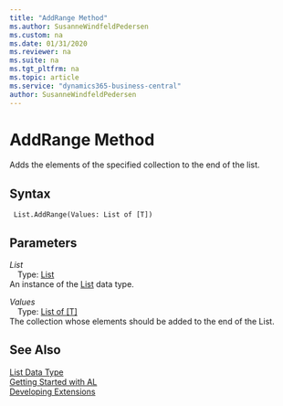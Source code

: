 ```yaml
---
title: "AddRange Method"
ms.author: SusanneWindfeldPedersen
ms.custom: na
ms.date: 01/31/2020
ms.reviewer: na
ms.suite: na
ms.tgt_pltfrm: na
ms.topic: article
ms.service: "dynamics365-business-central"
author: SusanneWindfeldPedersen
---
```

[//]: # (START>DO_NOT_EDIT)
[//]: # (IMPORTANT:Do not edit any of the content between here and the END>DO_NOT_EDIT.)
[//]: # (Any modifications should be made in the .xml files in the ModernDev repo.)
# AddRange Method
Adds the elements of the specified collection to the end of the list.


## Syntax
```
 List.AddRange(Values: List of [T])
```
## Parameters
*List*  
&emsp;Type: [List](list-data-type.md)  
An instance of the [List](list-data-type.md) data type.  

*Values*  
&emsp;Type: [List of [T]](list-data-type.md)  
The collection whose elements should be added to the end of the List.  



[//]: # (IMPORTANT: END>DO_NOT_EDIT)
## See Also
[List Data Type](list-data-type.md)  
[Getting Started with AL](../../devenv-get-started.md)  
[Developing Extensions](../../devenv-dev-overview.md)
